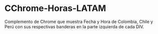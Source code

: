 # CChrome-Horas-LATAM

Complemento de Chrome que muestra Fecha y Hora de Colombia, Chile y Perú con sus respectivas banderas en la parte izquierda de cada DIV.
